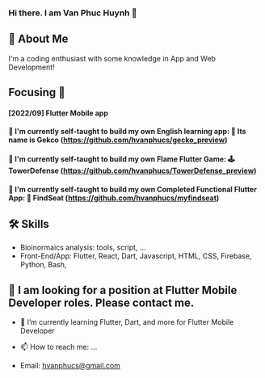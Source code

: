 ### Hi there. I am Van Phuc Huynh 👋



## 🚀 About Me
I'm a coding enthusiast with some knowledge in App and Web Development!

## Focusing :turtle:

#### [2022/09] Flutter Mobile app
#### 🔭 I'm currently self-taught to build my own English learning app: :newspaper: Its name is Gekco (https://github.com/hvanphucs/gecko_preview) 
#### 🔭 I'm currently self-taught to build my own Flame Flutter Game: :joystick: TowerDefense (https://github.com/hvanphucs/TowerDefense_preview)
#### 🔭 I'm currently self-taught to build my own  Completed Functional Flutter App: :ticket: FindSeat (https://github.com/hvanphucs/myfindseat)


## 🛠 Skills
- Bioinormaics analysis: tools, script, ...
- Front-End/App: Flutter, React, Dart, Javascript, HTML, CSS, Firebase, Python, Bash, 

## 👯 I am looking for a position at Flutter Mobile Developer roles. Please contact me.
- 🌱 I’m currently learning Flutter, Dart, and more for  Flutter Mobile Developer

- 📫 How to reach me: ...
 - Email: hvanphucs@gmail.com


